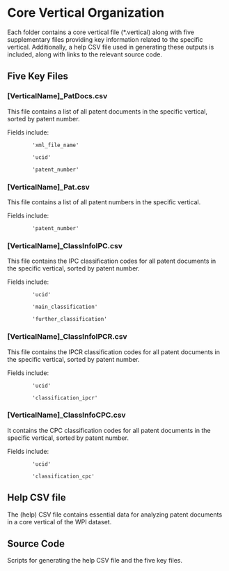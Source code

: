 # Core Vertical Organization
Each folder contains a core vertical file (*.vertical) along with five supplementary files providing key information related to the specific vertical. Additionally, a help CSV file used in generating these outputs is included, along with links to the relevant source code.

## Five Key Files 
### [VerticalName]_PatDocs.csv
This file contains a list of all patent documents in the specific vertical, sorted by patent number.

Fields include:

            'xml_file_name'
            
            'ucid'
            
            'patent_number'

### [VerticalName]_Pat.csv
This file contains a list of all patent numbers in the specific vertical.

Fields include:

            'patent_number'

### [VerticalName]_ClassInfoIPC.csv
This file contains the IPC classification codes for all patent documents in the specific vertical, sorted by patent number. 

Fields include:
            
            'ucid'
            
            'main_classification'
            
            'further_classification'

### [VerticalName]_ClassInfoIPCR.csv
This file contains the IPCR classification codes for all patent documents in the specific vertical, sorted by patent number.

Fields include: 

            'ucid'
            
            'classification_ipcr'
            
### [VerticalName]_ClassInfoCPC.csv

It contains the CPC classification codes for all patent documents in the specific vertical, sorted by patent number.

Fields include: 

            'ucid'
            
            'classification_cpc'

## Help CSV file
The (help) CSV file contains essential data for analyzing patent documents in a core vertical of the WPI dataset.

## Source Code
Scripts for generating the help CSV file and the five key files.
